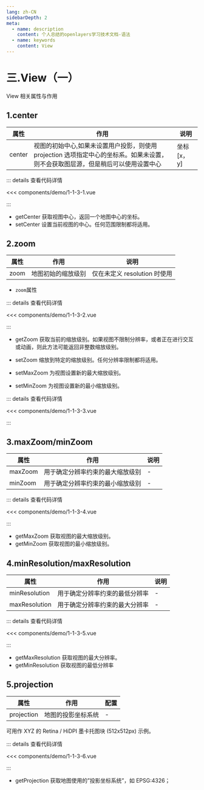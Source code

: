 ```yaml
---
lang: zh-CN
sidebarDepth: 2
meta:
  - name: description
    content: 个人总结的openlayers学习技术文档-语法
  - name: keywords
    content: View
---
```


# 三.View（一）

View 相关属性与作用

## 1.center

| 属性   | 作用                                                                                                                              | 说明        |
| ------ | --------------------------------------------------------------------------------------------------------------------------------- | ----------- |
| center | 视图的初始中心,如果未设置用户投影，则使用 projection 选项指定中心的坐标系。如果未设置，则不会获取图层源，但是稍后可以使用设置中心 | 坐标[x， y] |

  <Container url="https://zhoubichuan.com/resume/demo/?type=openlayers&name=1-1-3-1.vue" />

::: details 查看代码详情

<<< components/demo/1-1-3-1.vue

:::

- getCenter 获取视图中心，返回一个地图中心的坐标。
- setCenter 设置当前视图的中心。任何范围限制都将适用。

## 2.zoom

| 属性 | 作用               | 说明                         |
| ---- | ------------------ | ---------------------------- |
| zoom | 地图初始的缩放级别 | 仅在未定义 resolution 时使用 |

- `zoom`属性

  <Container url="https://zhoubichuan.com/resume/demo/?type=openlayers&name=1-1-3-2.vue" />

::: details 查看代码详情

<<< components/demo/1-1-3-2.vue

:::

- getZoom 获取当前的缩放级别。如果视图不限制分辨率，或者正在进行交互或动画，则此方法可能返回非整数缩放级别。
- setZoom 缩放到特定的缩放级别。任何分辨率限制都将适用。
- setMaxZoom 为视图设置新的最大缩放级别。
- setMinZoom 为视图设置新的最小缩放级别。

  <Container url="https://zhoubichuan.com/resume/demo/?type=openlayers&name=1-1-3-3.vue" />

::: details 查看代码详情

<<< components/demo/1-1-3-3.vue

:::

## 3.maxZoom/minZoom

| 属性    | 作用                             | 说明 |
| ------- | -------------------------------- | ---- |
| maxZoom | 用于确定分辨率约束的最大缩放级别 | -    |
| minZoom | 用于确定分辨率约束的最小缩放级别 | -    |

  <Container url="https://zhoubichuan.com/resume/demo/?type=openlayers&name=1-1-3-4.vue" />

::: details 查看代码详情

<<< components/demo/1-1-3-4.vue

:::

- getMaxZoom 获取视图的最大缩放级别。
- getMinZoom 获取视图的最小缩放级别。

## 4.minResolution/maxResolution

| 属性          | 作用                           | 说明 |
| ------------- | ------------------------------ | ---- |
| minResolution | 用于确定分辨率约束的最低分辨率 | -    |
| maxResolution | 用于确定分辨率约束的最大分辨率 | -    |

  <Container url="https://zhoubichuan.com/resume/demo/?type=openlayers&name=1-1-3-5.vue" />

::: details 查看代码详情

<<< components/demo/1-1-3-5.vue

:::

- getMaxResolution 获取视图的最大分辨率。
- getMinResolution 获取视图的最低分辨率

## 5.projection

| 属性       | 作用               | 配置 |
| ---------- | ------------------ | ---- |
| projection | 地图的投影坐标系统 | -    |

可用作 XYZ 的 Retina / HiDPI 墨卡托图块 (512x512px) 示例。

  <Container url="https://zhoubichuan.com/resume/demo/?type=openlayers&name=1-1-3-6.vue" />

::: details 查看代码详情

<<< components/demo/1-1-3-6.vue

:::

- getProjection 获取地图使用的”投影坐标系统”，如 EPSG:4326；
